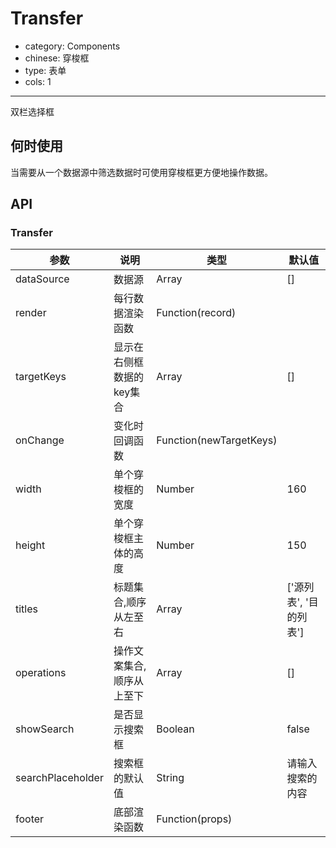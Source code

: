 # Transfer

- category: Components
- chinese: 穿梭框
- type: 表单
- cols: 1

---

双栏选择框

## 何时使用
当需要从一个数据源中筛选数据时可使用穿梭框更方便地操作数据。

## API

### Transfer

| 参数      | 说明                                     | 类型       |  默认值 |
|-----------|------------------------------------------|------------|--------|
| dataSource | 数据源 | Array | [] |
| render | 每行数据渲染函数 | Function(record)  |     |
| targetKeys | 显示在右侧框数据的key集合 | Array  | [] |
| onChange | 变化时回调函数 | Function(newTargetKeys) |  |
| width | 单个穿梭框的宽度 | Number | 160 |
| height | 单个穿梭框主体的高度 | Number | 150 |
| titles | 标题集合,顺序从左至右 | Array | ['源列表', '目的列表'] |
| operations | 操作文案集合,顺序从上至下 | Array | [] |
| showSearch | 是否显示搜索框 | Boolean | false |
| searchPlaceholder | 搜索框的默认值 | String | 请输入搜索的内容  |
| footer | 底部渲染函数 | Function(props) |  |  |
